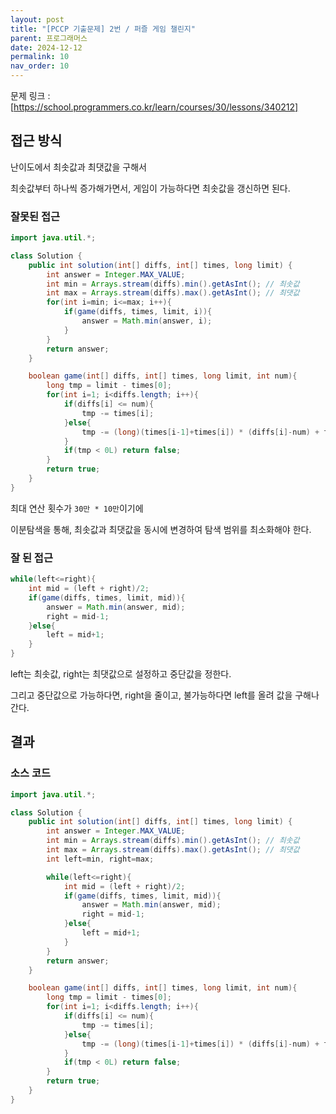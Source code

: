```yaml
---
layout: post
title: "[PCCP 기출문제] 2번 / 퍼즐 게임 챌린지"
parent: 프로그래머스
date: 2024-12-12
permalink: 10
nav_order: 10
---
```


문제 링크 : [https://school.programmers.co.kr/learn/courses/30/lessons/340212]

## 접근 방식

난이도에서 최솟값과 최댓값을 구해서

최솟값부터 하나씩 증가해가면서, 게임이 가능하다면 최솟값을 갱신하면 된다.

### 잘못된 접근

```java
import java.util.*;

class Solution {
    public int solution(int[] diffs, int[] times, long limit) {
        int answer = Integer.MAX_VALUE;
        int min = Arrays.stream(diffs).min().getAsInt(); // 최솟값
        int max = Arrays.stream(diffs).max().getAsInt(); // 최댓값
        for(int i=min; i<=max; i++){
            if(game(diffs, times, limit, i)){
                answer = Math.min(answer, i);
            }
        }
        return answer;
    }

    boolean game(int[] diffs, int[] times, long limit, int num){
        long tmp = limit - times[0];
        for(int i=1; i<diffs.length; i++){
            if(diffs[i] <= num){
                tmp -= times[i];
            }else{
                tmp -= (long)(times[i-1]+times[i]) * (diffs[i]-num) + times[i];
            }
            if(tmp < 0L) return false;
        }
        return true;
    }
}
```

최대 연산 횟수가 `30만 * 10만`이기에

이분탐색을 통해, 최솟값과 최댓값을 동시에 변경하여 탐색 범위를 최소화해야 한다.

### 잘 된 접근

```java
while(left<=right){
    int mid = (left + right)/2;
    if(game(diffs, times, limit, mid)){
        answer = Math.min(answer, mid);
        right = mid-1;
    }else{
        left = mid+1;
    }
}
```

left는 최솟값, right는 최댓값으로 설정하고 중단값을 정한다.

그리고 중단값으로 가능하다면, right을 줄이고, 불가능하다면 left를 올려 값을 구해나간다.

## 결과

### 소스 코드

```java
import java.util.*;

class Solution {
    public int solution(int[] diffs, int[] times, long limit) {
        int answer = Integer.MAX_VALUE;
        int min = Arrays.stream(diffs).min().getAsInt(); // 최솟값
        int max = Arrays.stream(diffs).max().getAsInt(); // 최댓값
        int left=min, right=max;

        while(left<=right){
            int mid = (left + right)/2;
            if(game(diffs, times, limit, mid)){
                answer = Math.min(answer, mid);
                right = mid-1;
            }else{
                left = mid+1;
            }
        }
        return answer;
    }

    boolean game(int[] diffs, int[] times, long limit, int num){
        long tmp = limit - times[0];
        for(int i=1; i<diffs.length; i++){
            if(diffs[i] <= num){
                tmp -= times[i];
            }else{
                tmp -= (long)(times[i-1]+times[i]) * (diffs[i]-num) + times[i];
            }
            if(tmp < 0L) return false;
        }
        return true;
    }
}
```

[https://school.programmers.co.kr/learn/courses/30/lessons/340212]: https://school.programmers.co.kr/learn/courses/30/lessons/340212
